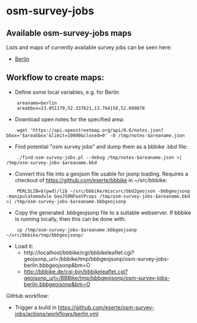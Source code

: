 # osm-survey-jobs

## Available osm-survey-jobs maps

Lists and maps of currently available survey jobs can be seen here:

* [Berlin](http://bbbike.de/cgi-bin/bbbikeleaflet.cgi?geojsonp_url=https%3A//eserte.github.io/osm-survey-jobs/osm-survey-jobs-berlin.bbbgeojsonp&bm=O&fl=1)

## Workflow to create maps:

* Define some local variables, e.g. for Berlin
```
    areaname=berlin
    areabbox=13.051179,52.337621,13.764158,52.689878
```
* Download open notes for the specified area:
```
    wget 'https://api.openstreetmap.org/api/0.6/notes.json?bbox='$areabbox'&limit=10000&closed=0' -O /tmp/notes-$areaname.json
```
* Find potential "osm survey jobs" and dump them as a bbbike .bbd file:
```
    ./find-osm-survey-jobs.pl --debug /tmp/notes-$areaname.json >| /tmp/osm-survey-jobs-$areaname.bbd
```
* Convert this file into a geojson file usable for jsonp loading. Requires a checkout of https://github.com/eserte/bbbike in ~/src/bbbike:
```
    PERL5LIB=$(pwd)/lib ~/src/bbbike/miscsrc/bbd2geojson -bbbgeojsonp -manipulatemodule GeoJSONFeatProps /tmp/osm-survey-jobs-$areaname.bbd >| /tmp/osm-survey-jobs-$areaname.bbbgeojsonp
```
* Copy the generated .bbbgeojsonp file to a suitable webserver. If bbbike is running locally, then this can be done with:
```
    cp /tmp/osm-survey-jobs-$areaname.bbbgeojsonp ~/src/bbbike/tmp/bbbgeojsonp/
```
* Load it:
  * http://localhost/bbbike/cgi/bbbikeleaflet.cgi?geojsonp_url=/bbbike/tmp/bbbgeojsonp/osm-survey-jobs-berlin.bbbgeojsonp&bm=O
  * http://bbbike.de/cgi-bin/bbbikeleaflet.cgi?geojsonp_url=/BBBike/tmp/bbbgeojsonp/osm-survey-jobs-berlin.bbbgeojsonp&bm=O

GitHub workflow:

* Trigger a build in https://github.com/eserte/osm-survey-jobs/actions/workflows/berlin.yml
